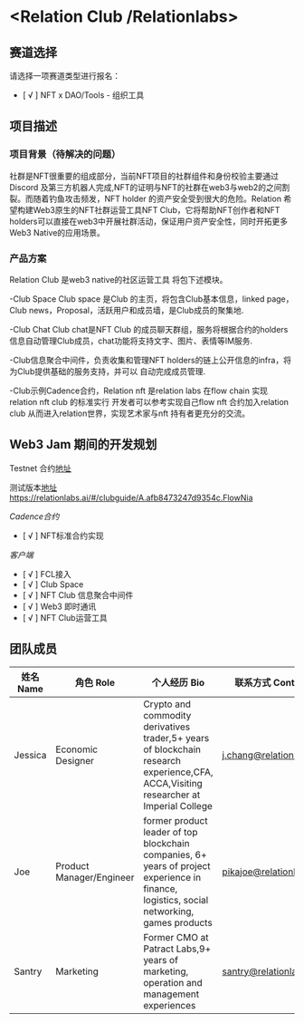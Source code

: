 # <Relation Club /Relationlabs>


## 赛道选择

请选择一项赛道类型进行报名：

- [ √ ] NFT x DAO/Tools - 组织工具

## 项目描述

### 项目背景（待解决的问题）

社群是NFT很重要的组成部分，当前NFT项目的社群组件和身份校验主要通过Discord 及第三方机器人完成,NFT的证明与NFT的社群在web3与web2的之间割裂。而随着钓鱼攻击频发，NFT holder 的资产安全受到很大的危险。Relation 希望构建Web3原生的NFT社群运营工具NFT Club，它将帮助NFT创作者和NFT holders可以直接在web3中开展社群活动，保证用户资产安全性，同时开拓更多 Web3 Native的应用场景。

### 产品方案

Relation Club 是web3 native的社区运营工具
将包下述模块。

-Club Space
Club space 是Club 的主页，将包含Club基本信息，linked page，Club news，Proposal，活跃用户和成员墙，是Club成员的聚集地.

-Club Chat
Club chat是NFT Club 的成员聊天群组，服务将根据合约的holders信息自动管理Club成员，chat功能将支持文字、图片、表情等IM服务.

-Club信息聚合中间件，负责收集和管理NFT holders的链上公开信息的infra，将为Club提供基础的服务支持，并可以 自动完成成员管理.

-Club示例Cadence合约，Relation nft 是relation labs 在flow chain 实现relation nft club 的标准实行 开发者可以参考实现自己flow nft 合约加入relation club 从而进入relation世界，实现艺术家与nft 持有者更充分的交流。


## Web3 Jam 期间的开发规划

Testnet 合约[地址](https://flow-view-source.com/testnet/account/0x457f3685a6f38813)

测试版本[地址](https://relationlabs.ai/#/clubguide/A.afb8473247d9354c.FlowNia) https://relationlabs.ai/#/clubguide/A.afb8473247d9354c.FlowNia


*Cadence合约*

- [ √ ] NFT标准合约实现

*客户端*

- [ √ ] FCL接入
- [ √ ] Club Space
- [ √ ] NFT Club 信息聚合中间件
- [ √ ] Web3 即时通讯
- [ √ ] NFT Club运营工具


## 团队成员

| 姓名 Name | 角色 Role     | 个人经历 Bio | 联系方式 Contact     |
| ---- | ------------------- | --- | ----------------------- |
| Jessica | Economic Designer | Crypto and commodity derivatives trader,5+ years of blockchain research experience,CFA, ACCA,Visiting researcher at Imperial College |  j.chang@relationlabs.ai  |
| Joe | Product Manager/Engineer | former product leader of top blockchain companies, 6+ years of project experience in finance, logistics, social networking, games products | pikajoe@relationlabs.ai  |
| Santry | Marketing |Former CMO at Patract Labs,9+ years of marketing, operation and management experiences |  santry@relationlabs.ai  |            |
